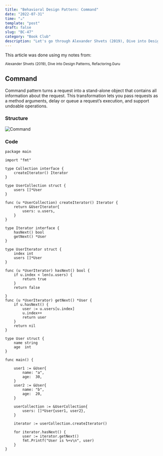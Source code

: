 ```yaml
---
title: "Behavioral Design Pattern: Command"
date: "2022-07-31"
time: "☕️"
template: "post"
draft: false
slug: "BC-47"
category: "Book Club"
description: "Let's go through Alexander Shvets (2019), Dive into Design Patterns, Behavioral Deisgn Patterns"
---
```


This article was done using my notes from:

<sub>Alexander Shvets (2019), Dive into Design Patterns, Refactoring.Guru</sub>

##  Command

Command pattern turns a request into a stand-alone object that contains all information about the request. This transformation lets you pass requests as a method arguments, delay or queue a request’s execution, and support undoable operations.

### Structure

![Command](/media/architecture/command-pattern.png)

### Code

```
package main

import "fmt"

type Collection interface {
	createIterator() Iterator
}

type UserCollection struct {
	users []*User
}

func (u *UserCollection) createIterator() Iterator {
	return &UserIterator{
		users: u.users,
	}
}

type Iterator interface {
	hasNext() bool
	getNext() *User
}

type UserIterator struct {
	index int
	users []*User
}

func (u *UserIterator) hasNext() bool {
	if u.index < len(u.users) {
		return true
	}
	return false

}
func (u *UserIterator) getNext() *User {
	if u.hasNext() {
		user := u.users[u.index]
		u.index++
		return user
	}
	return nil
}

type User struct {
	name string
	age  int
}

func main() {

	user1 := &User{
		name: "a",
		age:  30,
	}
	user2 := &User{
		name: "b",
		age:  20,
	}

	userCollection := &UserCollection{
		users: []*User{user1, user2},
	}

	iterator := userCollection.createIterator()

	for iterator.hasNext() {
		user := iterator.getNext()
		fmt.Printf("User is %+v\n", user)
	}
}
```
